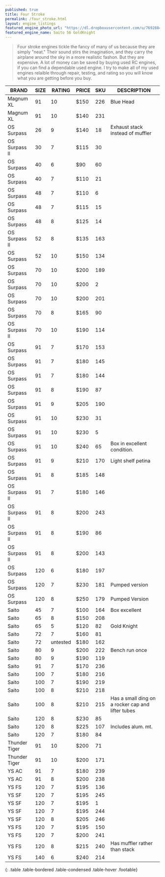 ```yaml
---
published: true
title: Four Stroke
permalink: /four_stroke.html
layout: engine_listings
featured_engine_photo_url: "https://dl.dropboxusercontent.com/u/76928840/Website%20Photos/featured/4-stroke.jpg"
featured_engine_name: Saito 56 GoldKnight
---
```


> Four stroke engines tickle the fancy of many of us because they are simply "neat." Their sound stirs the imagination, and they carry the airplane around the sky in a more realistic fashon.  But they are expensive.  A lot of money can be saved by buying used RC engines, if you can find a dependable used engine. I try to make all of my used engines relaible through repair, testing, and rating so you will know what you are getting before you buy.

BRAND             | SIZE  | RATING | PRICE | SKU   | DESCRIPTION
------------------|-------|--------|-------|-------|---------------------
Magnum XL         | 91    | 10     | $150  | 226   | Blue Head
Magnum XL         | 91    | 10     | $140  | 231   |
OS Surpass        | 26    | 9      | $140  | 18    | Exhaust stack instead of muffler   
OS Surpass II     | 30    | 7      | $115  | 30    | 
OS Surpass        | 40    | 6      | $90   | 60    |                           
OS Surpass        | 40    | 7      | $110  | 21    |
OS Surpass        | 48    | 7      | $110  | 6     |   
OS Surpass        | 48    | 7      | $115  | 15    |
OS Surpass        | 48    | 8      | $125  | 14    |  
OS Surpass II     | 52    | 8      | $135  | 163   |
OS Surpass        | 52    | 10     | $150  | 134   |                           
OS Surpass        | 70    | 10     | $200  | 189   |
OS Surpass        | 70    | 10     | $200  | 2     |
OS Surpass        | 70    | 10     | $200  | 201   |                                                                      
OS Surpass        | 70    | 8      | $165  | 90    |
OS Surpass II     | 70    | 10     | $190  | 114   |
OS Surpass        | 91    | 7      | $170  | 153   |                             
OS Surpass        | 91    | 7      | $180  | 145   |
OS Surpass        | 91    | 7      | $180  | 144   |                               
OS Surpass        | 91    | 8      | $190  | 87    |
OS Surpass        | 91    | 9      | $205  | 190   |
OS Surpass        | 91    | 10     | $230  | 31    |
OS Surpass        | 91    | 10     | $230  | 5     |
OS Surpass        | 91    | 10     | $240  | 65    | Box in excellent condition.                                
OS Surpass        | 91    | 9      | $210  | 170   | Light shelf petina    
OS Surpass        | 91    | 8      | $185  | 148   |
OS Surpass II     | 91    | 7      | $180  | 146   |                       
OS Surpass II     | 91    | 8      | $200  | 243   |
OS Surpass II     | 91    | 8      | $190  | 86    |
OS Surpass II     | 91    | 8      | $200  | 143   |                            
OS Surpass        | 120   | 6      | $180  | 197   |
OS Surpass        | 120   | 7      | $230  | 181   | Pumped version
OS Surpass        | 120   | 8      | $250  | 179   | Pumped Version                                    
Saito             | 45    | 7      | $100  | 164   | Box excellent                                       
Saito             | 65    | 8      | $150  | 208   |
Saito             | 65    | 5      | $120  | 82    | Gold Knight   
Saito             | 72    | 7      | $160  | 81    |
Saito             | 72    |untested| $180  | 162   |                                  
Saito             | 80    | 9      | $200  | 222   | Bench run once
Saito             | 80    | 9      | $190  | 119   |
Saito             | 91    | 7      | $170  | 236   |                                                                            
Saito             | 100   | 7      | $180  | 216   |
Saito             | 100   | 7      | $190  | 219   |
Saito             | 100   | 8      | $210  | 218   |                                     
Saito             | 100   | 8      | $210  | 215   | Has a small ding on a rocker cap and lifter tubes                                     
Saito             | 120   | 8      | $230  | 85    |           
Saito             | 120   | 8      | $225  | 107   | Includes alum. mt.
Saito             | 120   | 7      | $180  | 84    |                                        
Thunder Tiger     | 91    | 10     | $200  | 71    |
Thunder Tiger     | 91    | 10     | $200  | 171   |           
YS AC             | 91    | 7      | $180  | 239   |
YS AC             | 91    | 8      | $200  | 238   |                                         
YS FS             | 120   | 7      | $195  | 136   |
YS SF             | 120   | 7      | $195  | 245   |
YS SF             | 120   | 7      | $195  | 1     |                                     
YS SF             | 120   | 7      | $195  | 244   |  
YS SF             | 120   | 8      | $205  | 246   |                                  
YS FS             | 120   | 7      | $195  | 150   |
YS FS             | 120   | 7      | $200  | 241   | 
YS FS             | 120   | 8      | $215  | 240   |Has muffler rather than stack 
YS FS             | 140   | 6      | $240  | 214   |  
{: .table .table-bordered .table-condensed .table-hover .footable}